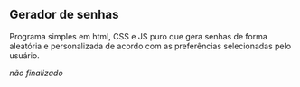 ## Gerador de senhas 

Programa simples em html, CSS e JS puro que gera senhas de forma aleatória e personalizada de acordo com as preferências selecionadas pelo usuário.

*não finalizado*
